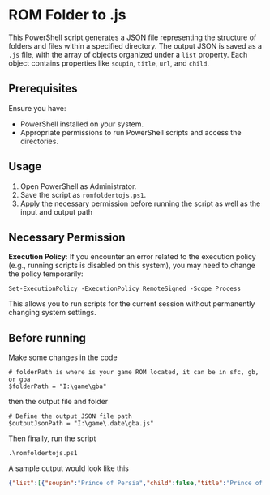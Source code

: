 # ROM Folder to .js

This PowerShell script generates a JSON file representing the structure of folders and files within a specified directory. 
The output JSON is saved as a `.js` file, with the array of objects organized under a `list` property. Each object contains properties like `soupin`, `title`, `url`, and `child`.

## Prerequisites

Ensure you have:
- PowerShell installed on your system.
- Appropriate permissions to run PowerShell scripts and access the directories.

## Usage

1. Open PowerShell as Administrator.
2. Save the script as `romfoldertojs.ps1`.
3. Apply the necessary permission before running the script as well as the input and output path

## Necessary Permission

**Execution Policy**: If you encounter an error related to the execution policy (e.g., running scripts is disabled on this system), you may need to change the policy temporarily:
```
Set-ExecutionPolicy -ExecutionPolicy RemoteSigned -Scope Process
```

This allows you to run scripts for the current session without permanently changing system settings.

## Before running

Make some changes in the code 
```
# folderPath is where is your game ROM located, it can be in sfc, gb, or gba
$folderPath = "I:\game\gba"
```
then the output file and folder
```
# Define the output JSON file path
$outputJsonPath = "I:\game\.date\gba.js"
```

Then finally, run the script
```
.\romfoldertojs.ps1
```

A sample output would look like this

```json
{"list":[{"soupin":"Prince of Persia","child":false,"title":"Prince of Persia","url":"/mnt/card/game/gb/Prince of Persia/Prince of Persia.gb"}]}
```
